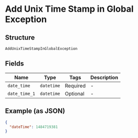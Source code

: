 
# Add Unix Time Stamp in Global Exception

## Structure

`AddUnixTimeStampInGlobalException`

## Fields

| Name | Type | Tags | Description |
|  --- | --- | --- | --- |
| `date_time` | `datetime` | Required | - |
| `date_time_1` | `datetime` | Optional | - |

## Example (as JSON)

```json
{
  "dateTime": 1484719381
}
```

